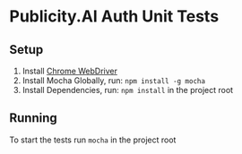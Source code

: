 # Publicity.AI Auth Unit Tests

## Setup
1. Install [Chrome WebDriver](https://github.com/SeleniumHQ/selenium/wiki/ChromeDriver)
2. Install Mocha Globally, run: `npm install -g mocha`
3. Install Dependencies, run: `npm install` in the project root

## Running
To start the tests run `mocha` in the project root
